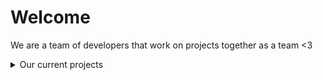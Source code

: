 <h1>Welcome</h1>
<p>We are a team of developers that work on projects together as a team <3 </p>
<details>
  <summary>Our current projects</summary>
    Nothing haha
</details>
